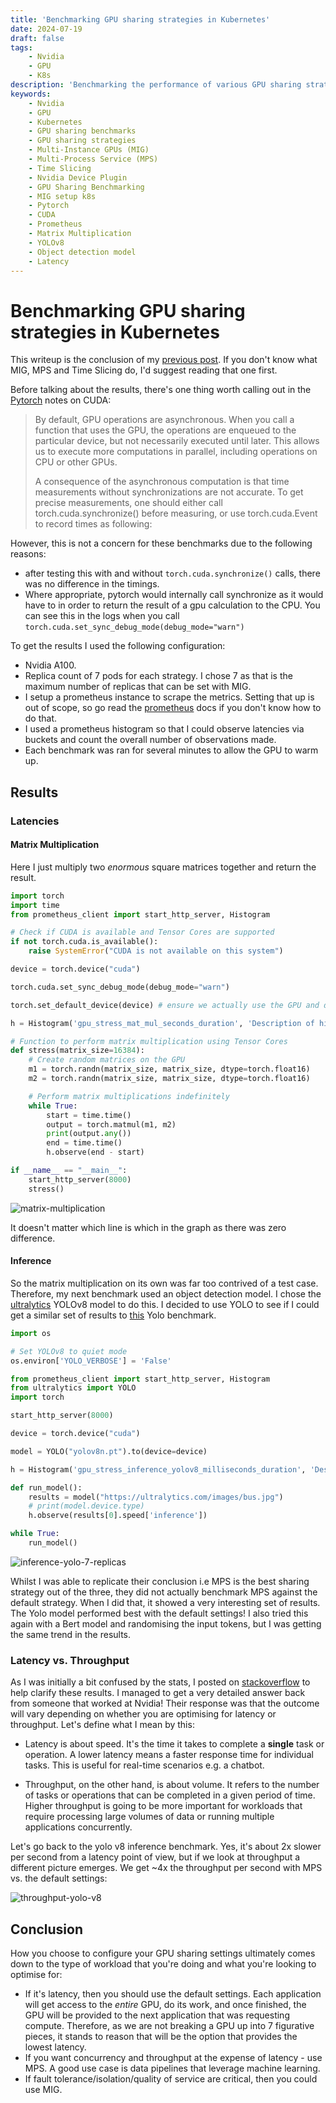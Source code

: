 ```yaml
---
title: 'Benchmarking GPU sharing strategies in Kubernetes'
date: 2024-07-19
draft: false
tags:
    - Nvidia
    - GPU
    - K8s
description: 'Benchmarking the performance of various GPU sharing strategies that can be used in Kubernetes. Benchmarks Multi-Instance GPUs (MIG), Multi-Process Service (MPS), Time Slicing and the default settings.'
keywords:
    - Nvidia
    - GPU
    - Kubernetes
    - GPU sharing benchmarks
    - GPU sharing strategies
    - Multi-Instance GPUs (MIG)
    - Multi-Process Service (MPS)
    - Time Slicing
    - Nvidia Device Plugin
    - GPU Sharing Benchmarking
    - MIG setup k8s
    - Pytorch
    - CUDA
    - Prometheus
    - Matrix Multiplication
    - YOLOv8
    - Object detection model
    - Latency
---
```


# Benchmarking GPU sharing strategies in Kubernetes

This writeup is the conclusion of my [previous post](https://ronanquigley.com/blog/understanding-gpu-sharing-strategies-in-kubernetes/). If you don't know what MIG, MPS and Time Slicing do, I'd suggest reading that one first.

Before talking about the results, there's one thing worth calling out in the [Pytorch](https://pytorch.org/docs/stable/notes/cuda.html) notes on CUDA:

> By default, GPU operations are asynchronous. When you call a function that uses the GPU, the operations are enqueued to the particular device, but not necessarily executed until later. This allows us to execute more computations in parallel, including operations on CPU or other GPUs.
>
> A consequence of the asynchronous computation is that time measurements without synchronizations are not accurate. To get precise measurements, one should either call torch.cuda.synchronize() before measuring, or use torch.cuda.Event to record times as following:

However, this is not a concern for these benchmarks due to the following reasons:

-   after testing this with and without `torch.cuda.synchronize()` calls, there was no difference in the timings.
-   Where appropriate, pytorch would internally call synchronize as it would have to in order to return the result of a gpu calculation to the CPU. You can see this in the logs when you call `torch.cuda.set_sync_debug_mode(debug_mode="warn")`

To get the results I used the following configuration:

-   Nvidia A100.
-   Replica count of 7 pods for each strategy. I chose 7 as that is the maximum number of replicas that can be set with MIG.
-   I setup a prometheus instance to scrape the metrics. Setting that up is out of scope, so go read the [prometheus](https://prometheus.io/) docs if you don't know how to do that.
-   I used a prometheus histogram so that I could observe latencies via buckets and count the overall number of observations made.
-   Each benchmark was ran for several minutes to allow the GPU to warm up.

## Results

### Latencies

#### Matrix Multiplication

Here I just multiply two _enormous_ square matrices together and return the result.

```python
import torch
import time
from prometheus_client import start_http_server, Histogram

# Check if CUDA is available and Tensor Cores are supported
if not torch.cuda.is_available():
    raise SystemError("CUDA is not available on this system")

device = torch.device("cuda")

torch.cuda.set_sync_debug_mode(debug_mode="warn")

torch.set_default_device(device) # ensure we actually use the GPU and don't do the calculations on the CPU

h = Histogram('gpu_stress_mat_mul_seconds_duration', 'Description of histogram', buckets=(0.001, 0.005, 0.01, 0.1, 0.25, 0.5, 1.0, 2.0, 3.0, 4.0, 5.0, 10.0, 20.0, 50.0, 100.0, 200.0, 500.0, 1000.0))

# Function to perform matrix multiplication using Tensor Cores
def stress(matrix_size=16384):
    # Create random matrices on the GPU
    m1 = torch.randn(matrix_size, matrix_size, dtype=torch.float16)
    m2 = torch.randn(matrix_size, matrix_size, dtype=torch.float16)

    # Perform matrix multiplications indefinitely
    while True:
        start = time.time()
        output = torch.matmul(m1, m2)
        print(output.any())
        end = time.time()
        h.observe(end - start)

if __name__ == "__main__":
    start_http_server(8000)
    stress()
```

![matrix-multiplication](/blog/images/mat-mul-7-replicas.png)

It doesn't matter which line is which in the graph as there was zero difference.

#### Inference

So the matrix multiplication on its own was far too contrived of a test case. Therefore, my next benchmark used an object detection model. I chose the [ultralytics](https://github.com/ultralytics/ultralytics) YOLOv8 model to do this. I decided to use YOLO to see if I could get a similar set of results to [this](https://github.com/nebuly-ai/nos/tree/main/demos/gpu-sharing-comparison) Yolo benchmark.

```python
import os

# Set YOLOv8 to quiet mode
os.environ['YOLO_VERBOSE'] = 'False'

from prometheus_client import start_http_server, Histogram
from ultralytics import YOLO
import torch

start_http_server(8000)

device = torch.device("cuda")

model = YOLO("yolov8n.pt").to(device=device)

h = Histogram('gpu_stress_inference_yolov8_milliseconds_duration', 'Description of histogram', buckets=(1, 5, 10, 15, 20, 25, 30, 35, 40, 50, 75, 100, 150, 200, 500, 1000, 5000))

def run_model():
    results = model("https://ultralytics.com/images/bus.jpg")
    # print(model.device.type)
    h.observe(results[0].speed['inference'])

while True:
    run_model()
```

![inference-yolo-7-replicas](/blog/images/inference-yolo-7-replicas.png)

Whilst I was able to replicate their conclusion i.e MPS is the best sharing strategy out of the three, they did not actually benchmark MPS against the default strategy. When I did that, it showed a very interesting set of results. The Yolo model performed best with the default settings! I also tried this again with a Bert model and randomising the input tokens, but I was getting the same trend in the results.

### Latency vs. Throughput

As I was initially a bit confused by the stats, I posted on [stackoverflow](https://stackoverflow.com/questions/78653544/why-use-mps-time-slicing-or-mig-if-nvidias-defaults-have-better-performance?noredirect=1#comment138670571_78653544) to help clarify these results. I managed to get a very detailed answer back from someone that worked at Nvidia! Their response was that the outcome will vary depending on whether you are optimising for latency or throughput. Let's define what I mean by this:

-   Latency is about speed. It's the time it takes to complete a **single** task or operation. A lower latency means a faster response time for individual tasks. This is useful for real-time scenarios e.g. a chatbot.

-   Throughput, on the other hand, is about volume. It refers to the number of tasks or operations that can be completed in a given period of time. Higher throughput is going to be more important for workloads that require processing large volumes of data or running multiple applications concurrently.

Let's go back to the yolo v8 inference benchmark. Yes, it's about 2x slower per second from a latency point of view, but if we look at throughput a different picture emerges. We get ~4x the throughput per second with MPS vs. the default settings:

![throughput-yolo-v8](/blog/images/throughput-yolo-v8.png)

## Conclusion

How you choose to configure your GPU sharing settings ultimately comes down to the type of workload that you're doing and what you're looking to optimise for:

-   If it's latency, then you should use the default settings. Each application will get access to the _entire_ GPU, do its work, and once finished, the GPU will be provided to the next application that was requesting compute. Therefore, as we are not breaking a GPU up into 7 figurative pieces, it stands to reason that will be the option that provides the lowest latency.
-   If you want concurrency and throughput at the expense of latency - use MPS. A good use case is data pipelines that leverage machine learning.
-   If fault tolerance/isolation/quality of service are critical, then you could use MIG.

